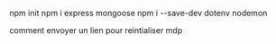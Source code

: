 npm init
npm i express mongoose
npm i --save-dev dotenv nodemon

comment envoyer un lien pour reintialiser mdp


